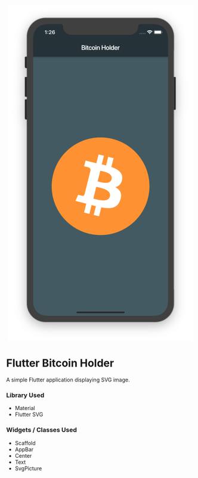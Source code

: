 <p align="center">
    <img src="readme-assets/flutter-bitcoin-holder.png" alt="Flutter Bitcoin Holder">
</p>

# Flutter Bitcoin Holder

A simple Flutter application displaying SVG image.

### Library Used

- Material
- Flutter SVG

### Widgets / Classes Used

- Scaffold
- AppBar
- Center
- Text
- SvgPicture
